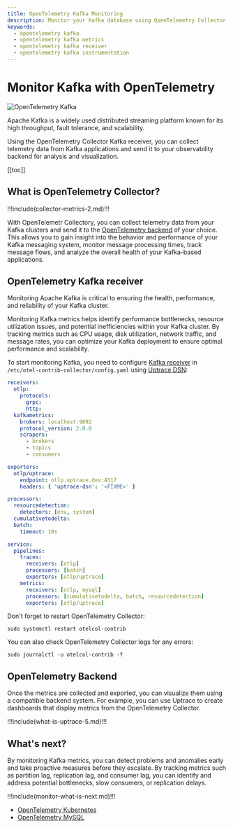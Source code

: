 ```yaml
---
title: OpenTelemetry Kafka Monitoring
description: Monitor your Kafka database using OpenTelemetry Collector receiver.
keywords:
  - opentelemetry kafka
  - opentelemetry kafka metrics
  - opentelemetry kafka receiver
  - opentelemetry kafka instrumentation
---
```


# Monitor Kafka with OpenTelemetry

![OpenTelemetry Kafka](/opentelemetry-kafka/cover.png)

Apache Kafka is a widely used distributed streaming platform known for its high throughput, fault tolerance, and scalability.

Using the OpenTelemetry Collector Kafka receiver, you can collect telemetry data from Kafka applications and send it to your observability backend for analysis and visualization.

[[toc]]

## What is OpenTelemetry Collector?

!!!include(collector-metrics-2.md)!!!

With OpenTelemetr Collectory, you can collect telemetry data from your Kafka clusters and send it to the [OpenTelemetry backend](https://uptrace.dev/blog/opentelemetry-backend.html) of your choice. This allows you to gain insight into the behavior and performance of your Kafka messaging system, monitor message processing times, track message flows, and analyze the overall health of your Kafka-based applications.

## OpenTelemetry Kafka receiver

Monitoring Apache Kafka is critical to ensuring the health, performance, and reliability of your Kafka cluster.

Monitoring Kafka metrics helps identify performance bottlenecks, resource utilization issues, and potential inefficiencies within your Kafka cluster. By tracking metrics such as CPU usage, disk utilization, network traffic, and message rates, you can optimize your Kafka deployment to ensure optimal performance and scalability.

To start monitoring Kafka, you need to configure [Kafka receiver](https://github.com/open-telemetry/opentelemetry-collector-contrib/tree/main/receiver/kafkametricsreceiver) in `/etc/otel-contrib-collector/config.yaml` using [Uptrace DSN](../get-started.md#dsn):

```yaml
receivers:
  otlp:
    protocols:
      grpc:
      http:
  kafkametrics:
    brokers: localhost:9092
    protocol_version: 2.0.0
    scrapers:
      - brokers
      - topics
      - consumers

exporters:
  otlp/uptrace:
    endpoint: otlp.uptrace.dev:4317
    headers: { 'uptrace-dsn': '<FIXME>' }

processors:
  resourcedetection:
    detectors: [env, system]
  cumulativetodelta:
  batch:
    timeout: 10s

service:
  pipelines:
    traces:
      receivers: [otlp]
      processors: [batch]
      exporters: [otlp/uptrace]
    metrics:
      receivers: [otlp, mysql]
      processors: [cumulativetodelta, batch, resourcedetection]
      exporters: [otlp/uptrace]
```

Don't forget to restart OpenTelemetry Collector:

```shell
sudo systemctl restart otelcol-contrib
```

You can also check OpenTelemetry Collector logs for any errors:

```shell
sudo journalctl -u otelcol-contrib -f
```

## OpenTelemetry Backend

Once the metrics are collected and exported, you can visualize them using a compatible backend system. For example, you can use Uptrace to create dashboards that display metrics from the OpenTelemetry Collector.

!!!include(what-is-uptrace-5.md)!!!

## What's next?

By monitoring Kafka metrics, you can detect problems and anomalies early and take proactive measures before they escalate. By tracking metrics such as partition lag, replication lag, and consumer lag, you can identify and address potential bottlenecks, slow consumers, or replication delays.

!!!include(monitor-what-is-next.md)!!!

- [OpenTelemetry Kubernetes](opentelemetry-kubernetes.md)
- [OpenTelemetry MySQL](opentelemetry-mysql.md)
